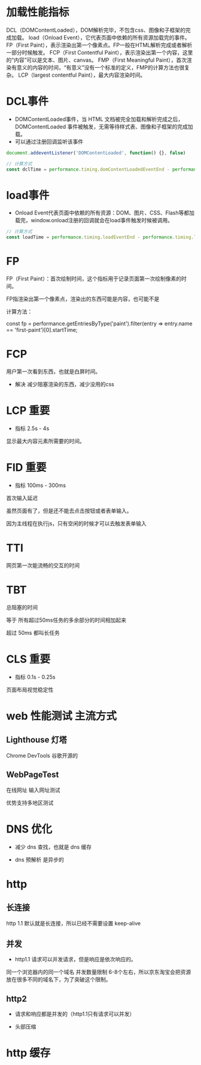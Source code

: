 # 加载性能指标

DCL（DOMContentLoaded），DOM解析完毕，不包含css、图像和子框架的完成加载。
load（Onload Event），它代表页面中依赖的所有资源加载完的事件。
FP（First Paint），表示渲染出第一个像素点。FP一般在HTML解析完成或者解析一部分时候触发。
FCP（First Contentful Paint），表示渲染出第一个内容，这里的“内容”可以是文本、图片、canvas。
FMP（First Meaningful Paint），首次渲染有意义的内容的时间，“有意义”没有一个标准的定义，FMP的计算方法也很复杂。
LCP（largest contentful Paint），最大内容渲染时间。


# DCL事件
- DOMContentLoaded事件，当 HTML 文档被完全加载和解析完成之后，DOMContentLoaded 事件被触发，无需等待样式表、图像和子框架的完成加载。
- 可以通过注册回调监听该事件
```js
document.addeventListener('DOMContentLoaded', function() {}, false)
```
```js
// 计算方式
const dclTime = performance.timing.domContentLoadedEventEnd - performance.timing.domContentLoadedEventStart
```

# load事件
- Onload Event代表页面中依赖的所有资源：DOM、图片、CSS、Flash等都加载完，window.onload注册的回调就会在load事件触发时候被调用。
```js
// 计算方式
const loadTime = performance.timing.loadEventEnd - performance.timing.loadEventStart;
```

# FP
FP（First Paint）：首次绘制时间，这个指标用于记录页面第一次绘制像素的时间。

FP指渲染出第一个像素点，渲染出的东西可能是内容，也可能不是

计算方法：

const fp = performance.getEntriesByType('paint').filter(entry => entry.name == 'first-paint')[0].startTime;


# FCP 

用户第一次看到东西，也就是白屏时间。

+ 解决 减少阻塞渲染的东西，减少没用的css


# LCP 重要

+ 指标 2.5s - 4s

显示最大内容元素所需要的时间。


# FID 重要

+ 指标 100ms - 300ms

首次输入延迟

虽然页面有了，但是还不能去点击按钮或者表单输入。

因为主线程在执行js，只有空闲的时候才可以去触发表单输入


# TTI

网页第一次能流畅的交互的时间


# TBT

总阻塞的时间


等于 所有超过50ms任务的多余部分的时间相加起来


超过 50ms 都叫长任务


# CLS 重要

+ 指标 0.1s - 0.25s

页面布局视觉稳定性



# web 性能测试 主流方式

## Lighthouse 灯塔

Chrome DevTools 谷歌开源的


## WebPageTest 

在线网址 输入网址测试

优势支持多地区测试






# DNS 优化

+ 减少 dns 查找，也就是 dns 缓存

+ dns 预解析 是异步的 <link ref="dns-prefetch" href="//g.ali.com">


# http

## 长连接

http 1.1 默认就是长连接，所以已经不需要设置 keep-alive

## 并发

+ http1.1 请求可以并发请求，但是响应是依次响应的。

同一个浏览器内的同一个域名 并发数量限制 6-8个左右，所以京东淘宝会把资源放在很多不同的域名下，为了突破这个限制。


## http2

+ 请求和响应都是并发的（http1.1只有请求可以并发）

+ 头部压缩



# http 缓存

